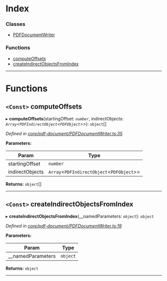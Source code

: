 

# Index

### Classes

* [PDFDocumentWriter](../classes/_core_pdf_document_pdfdocumentwriter_.pdfdocumentwriter.md)

### Functions

* [computeOffsets](_core_pdf_document_pdfdocumentwriter_.md#computeoffsets)
* [createIndirectObjectsFromIndex](_core_pdf_document_pdfdocumentwriter_.md#createindirectobjectsfromindex)

---

# Functions

<a id="computeoffsets"></a>

## `<Const>` computeOffsets

▸ **computeOffsets**(startingOffset: *`number`*, indirectObjects: *`Array`<`PDFIndirectObject`<`PDFObject`>>*): `object`[]

*Defined in [core/pdf-document/PDFDocumentWriter.ts:35](https://github.com/Hopding/pdf-lib/blob/0d3a994/src/core/pdf-document/PDFDocumentWriter.ts#L35)*

**Parameters:**

| Param | Type |
| ------ | ------ |
| startingOffset | `number` |
| indirectObjects | `Array`<`PDFIndirectObject`<`PDFObject`>> |

**Returns:** `object`[]

___
<a id="createindirectobjectsfromindex"></a>

## `<Const>` createIndirectObjectsFromIndex

▸ **createIndirectObjectsFromIndex**(__namedParameters: *`object`*): `object`

*Defined in [core/pdf-document/PDFDocumentWriter.ts:19](https://github.com/Hopding/pdf-lib/blob/0d3a994/src/core/pdf-document/PDFDocumentWriter.ts#L19)*

**Parameters:**

| Param | Type |
| ------ | ------ |
| __namedParameters | `object` |

**Returns:** `object`

___

